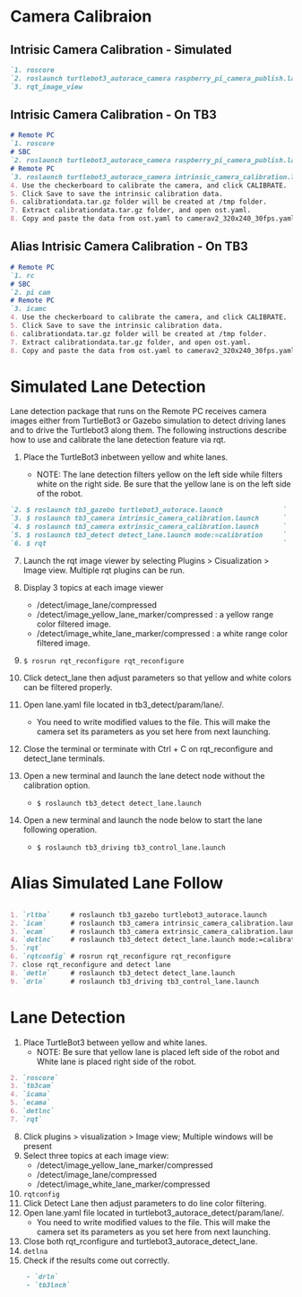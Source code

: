 # Camera Calibraion

## Intrisic Camera Calibration - Simulated
```markdown
`1. roscore                                                                     `
`2. roslaunch turtlebot3_autorace_camera raspberry_pi_camera_publish.launch     `
`3. rqt_image_view                                                              `
```

## Intrisic Camera Calibration - On TB3
```markdown
# Remote PC
`1. roscore                                                                                     `
# SBC                                                                                     
`2. roslaunch turtlebot3_autorace_camera raspberry_pi_camera_publish.launch                     `
# Remote PC
`3. roslaunch turtlebot3_autorace_camera intrinsic_camera_calibration.launch mode:=calibration  `
4. Use the checkerboard to calibrate the camera, and click CALIBRATE.
5. Click Save to save the intrinsic calibration data.
6. calibrationdata.tar.gz folder will be created at /tmp folder.
7. Extract calibrationdata.tar.gz folder, and open ost.yaml.
8. Copy and paste the data from ost.yaml to camerav2_320x240_30fps.yaml.

```
## Alias Intrisic Camera Calibration - On TB3
```markdown
# Remote PC
`1. rc                                                                                          `
# SBC                                                                                     
`2. pi cam                                                                                      `
# Remote PC
`3. icamc                                                                                       `
4. Use the checkerboard to calibrate the camera, and click CALIBRATE.
5. Click Save to save the intrinsic calibration data.
6. calibrationdata.tar.gz folder will be created at /tmp folder.
7. Extract calibrationdata.tar.gz folder, and open ost.yaml.
8. Copy and paste the data from ost.yaml to camerav2_320x240_30fps.yaml.

```





# Simulated Lane Detection

Lane detection package that runs on the Remote PC receives camera images either from TurtleBot3 or Gazebo simulation to detect driving lanes and to drive the Turtlebot3 along them.
The following instructions describe how to use and calibrate the lane detection feature via rqt.

1. Place the TurtleBot3 inbetween yellow and white lanes.

    - NOTE: The lane detection filters yellow on the left side while filters white on the right side. Be sure that the yellow lane is on the left side of the robot.

```markdown
`2. $ roslaunch tb3_gazebo turtlebot3_autorace.launch               `
`3. $ roslaunch tb3_camera intrinsic_camera_calibration.launch      `
`4. $ roslaunch tb3_camera extrinsic_camera_calibration.launch      `
`5. $ roslaunch tb3_detect detect_lane.launch mode:=calibration     `
`6. $ rqt                                                           `
```
7. Launch the rqt image viewer by selecting Plugins > Cisualization > Image view.
Multiple rqt plugins can be run.
8. Display 3 topics at each image viewer
    - /detect/image_lane/compressed
    - /detect/image_yellow_lane_marker/compressed : a yellow range color filtered image.
    - /detect/image_white_lane_marker/compressed : a white range color filtered image.

9. `$ rosrun rqt_reconfigure rqt_reconfigure`
10. Click detect_lane then adjust parameters so that yellow and white colors can be filtered properly.

11. Open lane.yaml file located in tb3_detect/param/lane/. 
    - You need to write modified values to the file. This will make the camera set its parameters as you set here from next launching.

12. Close the terminal or terminate with Ctrl + C on rqt_reconfigure and detect_lane terminals.

13. Open a new terminal and launch the lane detect node without the calibration option.
    - `$ roslaunch tb3_detect detect_lane.launch`

14. Open a new terminal and launch the node below to start the lane following operation.
    - `$ roslaunch tb3_driving tb3_control_lane.launch`


# Alias Simulated Lane Follow
```markdown

1. `rltba`     # roslaunch tb3_gazebo turtlebot3_autorace.launch
2. `icam`      # roslaunch tb3_camera intrinsic_camera_calibration.launch
3. `ecam`      # roslaunch tb3_camera extrinsic_camera_calibration.launch
4. `detlnc`    # roslaunch tb3_detect detect_lane.launch mode:=calibration
5. `rqt`
6. `rqtconfig` # rosrun rqt_reconfigure rqt_reconfigure
7. close rqt_reconfigure and detect lane
8. `detln`     # roslaunch tb3_detect detect_lane.launch
9. `drln`      # roslaunch tb3_driving tb3_control_lane.launch

```


# Lane Detection

1. Place TurtleBot3 between yellow and white lanes.
    - NOTE: Be sure that yellow lane is placed left side of the robot and White lane is placed right side of the robot.
```markdown
2. `roscore`
3. `tb3cam`
4. `icama`
5. `ecama`
6. `detlnc`
7. `rqt`
```
8. Click plugins > visualization > Image view; Multiple windows will be present
9. Select three topics at each image view: 
    - /detect/image_yellow_lane_marker/compressed
    - /detect/image_lane/compressed
    - /detect/image_white_lane_marker/compressed
10. `rqtconfig`
11. Click Detect Lane then adjust parameters to do line color filtering.
12. Open lane.yaml file located in turtlebot3_autorace_detect/param/lane/. 
    - You need to write modified values to the file. This will make the camera set its parameters as you set here from next launching.
13. Close both rqt_rconfigure and turtlebot3_autorace_detect_lane.
14. `detlna`
15. Check if the results come out correctly.
```markdown
    - `drln`
    - `tb3lnch`
```